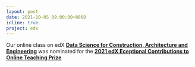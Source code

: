 ```yaml
---
layout: post
date: 2021-10-05 09:00:00+0800
inline: true
project: edx
---
```


Our online class on edX [**Data Science for Construction, Architecture and Engineering**](https://learning.edx.org/course/course-v1:NUS+DSBE001x+3T2020/home) was nominated for the [**2021 edX Eceptional Contributions to Online Teaching Prize**](https://press.edx.org/celebrating-the-2021-edx-prize-finalists)
